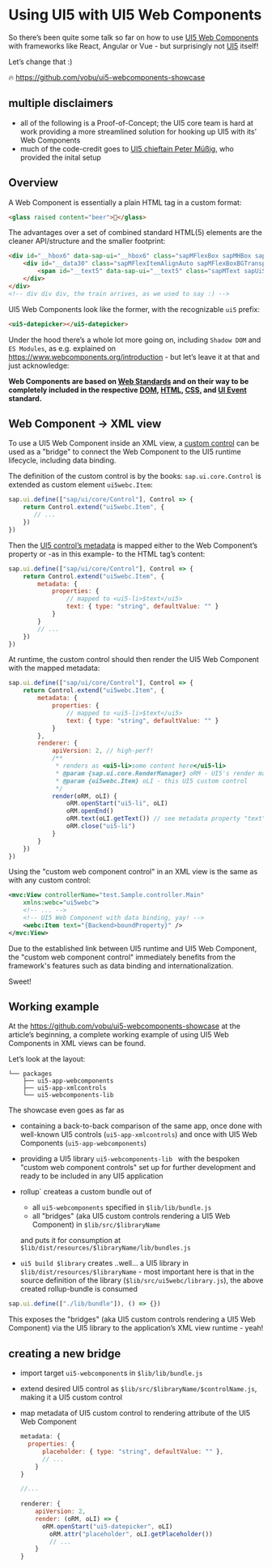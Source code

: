 # Using UI5 with UI5 Web Components

So there’s been quite some talk so far on how to use [UI5 Web Components](https://sap.github.io/ui5-webcomponents/) with frameworks like React, Angular or Vue - but surprisingly not [UI5](https://ui5.sap.com) itself!

Let’s change that :)

🔥 https://github.com/vobu/ui5-webcomponents-showcase

## multiple disclaimers

- all of the following is a Proof-of-Concept; the UI5 core team is hard at work providing a more streamlined solution for hooking up UI5 with its’ Web Components
- much of the code-credit goes to [UI5 chieftain Peter Müßig](https://people.sap.com/peter.muessig), who provided the inital setup

## Overview

A Web Component is essentially a plain HTML tag in a custom format:

```html
<glass raised content="beer">🍺</glass>
```

The advantages over a set of combined standard HTML(5) elements are the cleaner API/structure and the smaller footprint:

```html
<div id="__hbox6" data-sap-ui="__hbox6" class="sapMFlexBox sapMHBox sapMFlexBoxJustifyStart sapMFlexBoxAlignItemsCenter sapMFlexBoxWrapNoWrap sapMFlexBoxAlignContentStretch sapMFlexBoxBGTransparent sapUiTinyMargin sapMFlexItem">
    <div id="__data30" class="sapMFlexItemAlignAuto sapMFlexBoxBGTransparent sapMFlexItem" style="order: 0; flex-grow: 0; flex-shrink: 1; flex-basis: auto; min-height: auto; min-width: auto;">
        <span id="__text5" data-sap-ui="__text5" class="sapMText sapUiSelectable sapMTextMaxWidth" style="text-align: left;">🍺</span>
    </div>
</div>
<!-- div div div, the train arrives, as we used to say :) -->
```

UI5 Web Components look like the former, with the recognizable `ui5` prefix:

```html
<ui5-datepicker></ui5-datepicker>
```

Under the hood there’s a whole lot more going on, including `Shadow DOM` and `ES Modules`, as e.g. explained on https://www.webcomponents.org/introduction  - but let’s leave it at that and just acknowledge: 

**Web Components are based on [Web Standards](https://www.w3.org/wiki/WebComponents/) and on their way to be completely included in the respective [DOM](https://w3c.github.io/webcomponents/spec/shadow/#bib-dom), [HTML](https://w3c.github.io/webcomponents/spec/shadow/#bib-html),  [CSS](https://w3c.github.io/webcomponents/spec/shadow/#bib-css-scoping-1), and [UI Event](https://w3c.github.io/webcomponents/spec/shadow/#bib-uievents) standard.**

## Web Component -> XML view

To use a UI5 Web Component inside an XML view, a [custom control](https://ui5.sap.com/#/topic/8dcab0011d274051808f959800cabf9f) can be used as a "bridge" to connect the Web Component to the UI5 runtime lifecycle, including data binding.

The definition of the custom control is by the books: `sap.ui.core.Control` is extended as custom element `ui5webc.Item`:

```javascript
sap.ui.define(["sap/ui/core/Control"], Control => {
    return Control.extend("ui5webc.Item", {
       // ...
    })
})
```

Then the [UI5 control’s metadata](https://ui5.sap.com/#/topic/7b52540d9d8c4e00b9723151622bbb64) is mapped either to the Web Component’s property or -as in this example- to the HTML tag’s content:

```javascript
sap.ui.define(["sap/ui/core/Control"], Control => {
    return Control.extend("ui5webc.Item", {
        metadata: {
            properties: {
                // mapped to <ui5-li>$text</ui5>
                text: { type: "string", defaultValue: "" }
            }
        }
        // ...
    })
})

```

At runtime, the custom control should then render the UI5 Web Component with the mapped metadata:

```javascript
sap.ui.define(["sap/ui/core/Control"], Control => {
    return Control.extend("ui5webc.Item", {
        metadata: {
            properties: {
                // mapped to <ui5-li>$text</ui5>
                text: { type: "string", defaultValue: "" }
            }
        },
        renderer: {
            apiVersion: 2, // high-perf!
            /**
             * renders as <ui5-li>some content here</ui5-li>
             * @param {sap.ui.core.RenderManager} oRM - UI5's render manager
             * @param {ui5webc.Item} oLI - this UI5 custom control
             */
            render(oRM, oLI) {
                oRM.openStart("ui5-li", oLI)
                oRM.openEnd()
                oRM.text(oLI.getText()) // see metadata property "text" above
                oRM.close("ui5-li")
            }
        }
    })
})
```

Using the "custom web component control" in an XML view is the same as with any custom control:

```xml
<mvc:View controllerName="test.Sample.controller.Main" 
	xmlns:webc="ui5webc">
    <!-- ... -->
    <!-- UI5 Web Component with data binding, yay! -->
    <webc:Item text="{Backend>boundProperty}" />
</mvc:View>
```

Due to the established link between UI5 runtime and UI5 Web Component, the "custom web component control" immediately benefits from the framework's features such as data binding and internationalization.

Sweet!

## Working example

At the https://github.com/vobu/ui5-webcomponents-showcase at the article’s beginning, a complete working example of using UI5 Web Components in XML views can be found.

Let’s look at the layout:

```shell
└── packages
    ├── ui5-app-webcomponents
    ├── ui5-app-xmlcontrols
    └── ui5-webcomponents-lib
```

The showcase even goes as far as

- containing a back-to-back comparison of the same app, once done with well-known UI5 controls (`ui5-app-xmlcontrols`) and once with UI5 Web Components (`ui5-app-webcomponents`)
- providing a UI5 library `ui5-webcomponents-lib ` with the bespoken "custom web component controls" set up for further development and ready to be included in any UI5 application





- rollup` createas a custom bundle out of 

  - all `ui5-webcomponents` specified in `$lib/lib/bundle.js` 
  - all "bridges" (aka UI5 custom controls rendering a UI5 Web Component) in `$lib/src/$libraryName`

  and puts it for consumption at `$lib/dist/resources/$libraryName/lib/bundles.js`

- `ui5 build $library` creates ..well… a UI5 library in `$lib/dist/resources/$libraryName` - most important here is that in the source definition of the library (`$lib/src/ui5webc/library.js`), the above created rollup-bundle is consumed

```javascript
sap.ui.define(["./lib/bundle"]), () => {})
```

This exposes the "bridges" (aka UI5 custom controls rendering a UI5 Web Component) via the UI5 library to the application’s XML view runtime - yeah!

## creating a new bridge

- import target `ui5-webcomponent`s in `$lib/lib/bundle.js`

- extend desired UI5 control as `$lib/src/$libraryName/$controlName.js`, making it a UI5 custom control

- map metadata of UI5 custom control to rendering attribute of the UI5 Web Component

  ```javascript
  metadata: {
  	properties: {
      	placeholder: { type: "string", defaultValue: "" },
      	// ...
      }
  }
  
  //...
   
  renderer: {
      apiVersion: 2,
      render: (oRM, oLI) => {
      	oRM.openStart("ui5-datepicker", oLI)
          oRM.attr("placeholder", oLI.getPlaceholder())
          // ...
      }
  }
  ```

  